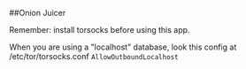 ##Onion Juicer

Remember: install torsocks before using this app.

When you are using a "localhost" database, look this config at /etc/tor/torsocks.conf `AllowOutboundLocalhost`